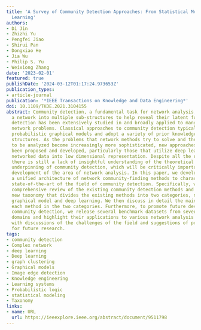 ```yaml
---
title: 'A Survey of Community Detection Approaches: From Statistical Modeling to Deep
  Learning'
authors:
- Di Jin
- Zhizhi Yu
- Pengfei Jiao
- Shirui Pan
- Dongxiao He
- Jia Wu
- Philip S. Yu
- Weixiong Zhang
date: '2023-02-01'
featured: true
publishDate: '2024-03-12T01:17:24.973653Z'
publication_types:
- article-journal
publication: '*IEEE Transactions on Knowledge and Data Engineering*'
doi: 10.1109/TKDE.2021.3104155
abstract: Community detection, a fundamental task for network analysis, aims to partition
  a network into multiple sub-structures to help reveal their latent functions. Community
  detection has been extensively studied in and broadly applied to many real-world
  network problems. Classical approaches to community detection typically utilize
  probabilistic graphical models and adopt a variety of prior knowledge to infer community
  structures. As the problems that network methods try to solve and the network data
  to be analyzed become increasingly more sophisticated, new approaches have also
  been proposed and developed, particularly those that utilize deep learning and convert
  networked data into low dimensional representation. Despite all the recent advancement,
  there is still a lack of insightful understanding of the theoretical and methodological
  underpinning of community detection, which will be critically important for future
  development of the area of network analysis. In this paper, we develop and present
  a unified architecture of network community-finding methods to characterize the
  state-of-the-art of the field of community detection. Specifically, we provide a
  comprehensive review of the existing community detection methods and introduce a
  new taxonomy that divides the existing methods into two categories, namely probabilistic
  graphical model and deep learning. We then discuss in detail the main idea behind
  each method in the two categories. Furthermore, to promote future development of
  community detection, we release several benchmark datasets from several problem
  domains and highlight their applications to various network analysis tasks. We conclude
  with discussions of the challenges of the field and suggestions of possible directions
  for future research.
tags:
- community detection
- Complex network
- deep learning
- Deep learning
- graph clustering
- Graphical models
- Image edge detection
- Knowledge engineering
- Learning systems
- Probabilistic logic
- statistical modeling
- Taxonomy
links:
- name: URL
  url: https://ieeexplore.ieee.org/abstract/document/9511798
---
```

